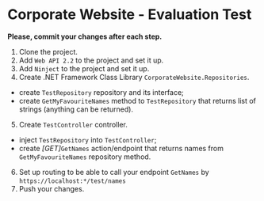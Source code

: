 # Corporate Website - Evaluation Test

**Please, commit your changes after each step.**
1. Clone the project.
2. Add `Web API 2.2` to the project and set it up.
3. Add `Ninject` to the project and set it up.
4. Create .NET Framework Class Library `CorporateWebsite.Repositories`.
- create `TestRepository` repository and its interface;
- create `GetMyFavouriteNames` method to `TestRepository` that returns list of strings (anything can be returned).
5. Create `TestController` controller.
- inject `TestRepository` into `TestController`;
- create _[GET]_`GetNames` action/endpoint that returns names from `GetMyFavouriteNames` repository method.
6. Set up routing to be able to call your endpoint `GetNames` by `https://localhost:*/test/names`
7. Push your changes.
